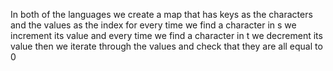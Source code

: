 In both of the languages we create a map that has keys
as the characters and the values as the index
for every time we find a character in s we increment its value
and every time we find a character in t we decrement its value
then we iterate through the values and check that they are all equal to 0